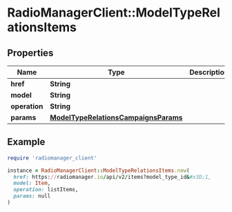 # RadioManagerClient::ModelTypeRelationsItems

## Properties

| Name | Type | Description | Notes |
| ---- | ---- | ----------- | ----- |
| **href** | **String** |  | [optional] |
| **model** | **String** |  | [optional] |
| **operation** | **String** |  | [optional] |
| **params** | [**ModelTypeRelationsCampaignsParams**](ModelTypeRelationsCampaignsParams.md) |  | [optional] |

## Example

```ruby
require 'radiomanager_client'

instance = RadioManagerClient::ModelTypeRelationsItems.new(
  href: https://radiomanager.io/api/v2/items?model_type_id&#x3D;1,
  model: Item,
  operation: listItems,
  params: null
)
```


